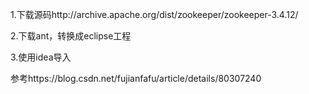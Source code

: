 1.下载源码http://archive.apache.org/dist/zookeeper/zookeeper-3.4.12/

2.下载ant，转换成eclipse工程

3.使用idea导入

参考https://blog.csdn.net/fujianfafu/article/details/80307240

